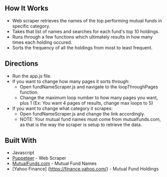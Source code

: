 ## How It Works
* Web scraper retrieves the names of the top performing mutual funds in specific category. 
* Takes that list of names and searches for each fund's top 10 holdings. 
* Runs through a few functions which ultimately results in how many times each holding occured.
* Sorts the frequency of all the holdings from most to least frequent. 

## Directions
* Run the app.js file.
* If you want to change how many pages it sorts through:
  * Open fundNameScraper.js and navigate to the loopThroughPages function. 
  * Change the maximum loop number to how many pages you want, plus 1 (Ex: You want 4 pages of results, change max loops to 5)
* If you want to change what category it scrapes:
  * Open fundNameScraper.js and change the link accordingly.
  * NOTE: Your mutual fund names must come from mutualfunds.com, as that is the way the scraper is setup to retrieve the data.

## Built With

* Javascript
* [Puppeteer](https://pptr.dev/) - Web Scraper
* [MutualFunds.com](https://mutualfunds.com/) - Mutual Fund Names
* [Yahoo Finance] (https://finance.yahoo.com/) - Mutual Fund Holdings
